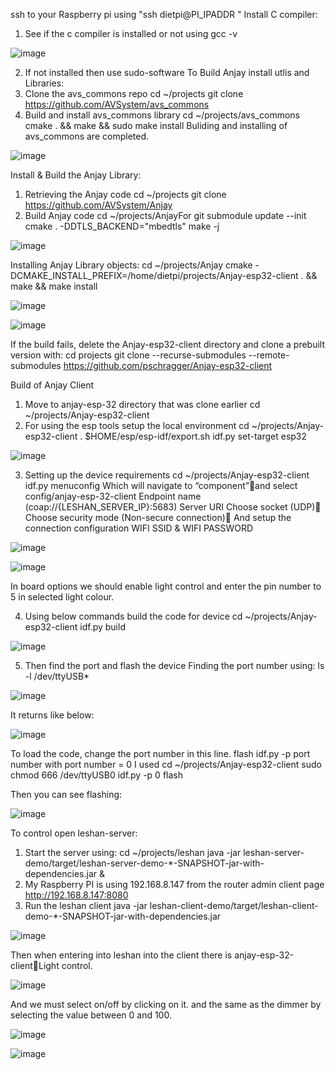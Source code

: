 ssh to your Raspberry pi using "ssh dietpi@PI_IPADDR "
Install C compiler:
1. See if the c compiler is installed or not using
	gcc -v
  
![image](https://user-images.githubusercontent.com/112636651/200152220-c1196dcd-fa51-4fa8-a998-f93410fc4a4b.png)

2. If not installed then use
	sudo-software
To Build Anjay install utlis and Libraries:
1. Clone the avs_commons repo
	  cd ~/projects
	  git clone https://github.com/AVSystem/avs_commons
2. Build and install avs_commons library
	  cd ~/projects/avs_commons
	  cmake . && make && sudo make install
Buliding and installing of avs_commons are completed.

![image](https://user-images.githubusercontent.com/112636651/200152235-d7af4c32-a537-4fe3-a729-119ae452a779.png)

Install & Build the Anjay Library:
1. Retrieving the Anjay code
	  cd ~/projects
   	  git clone https://github.com/AVSystem/Anjay
2. Build Anjay code
	  cd ~/projects/AnjayFor
	  git submodule update --init
	  cmake . -DDTLS_BACKEND="mbedtls"
	  make -j
	  
![image](https://user-images.githubusercontent.com/112636651/200152241-214c4259-0602-4acb-a3b5-193dd7bda2c9.png)


Installing Anjay Library objects:
	  cd ~/projects/Anjay
	  cmake -DCMAKE_INSTALL_PREFIX=/home/dietpi/projects/Anjay-esp32-client . && make &&  make install
	  
![image](https://user-images.githubusercontent.com/112636651/200152261-bd9f05d2-6a9a-492b-a178-2003a0729e5a.png)

![image](https://user-images.githubusercontent.com/112636651/200152244-5c5925c9-a755-4db9-8d6b-3e65c9e967c9.png)

If the build fails, delete the Anjay-esp32-client directory and clone a prebuilt version with:
	  cd projects
	  git clone --recurse-submodules --remote-submodules https://github.com/pschragger/Anjay-esp32-client

Build of Anjay Client
1. Move to anjay-esp-32 directory that was clone earlier
	  cd ~/projects/Anjay-esp32-client
2. For using the esp tools setup the local environment
    cd ~/projects/Anjay-esp32-client
	  . $HOME/esp/esp-idf/export.sh
	  idf.py set-target esp32 
  
![image](https://user-images.githubusercontent.com/112636651/200152250-9d048984-919c-486d-b0c1-db898de6af73.png)

3. Setting up the device requirements
  	cd ~/projects/Anjay-esp32-client
  	idf.py menuconfig
Which will navigate to “component”and select config/anjay-esp-32-client Endpoint name (coap://{LESHAN_SERVER_IP}:5683) Server URI Choose socket (UDP) Choose security mode (Non-secure connection)
And setup the connection configuration WIFI SSID & WIFI PASSWORD

![image](https://user-images.githubusercontent.com/112636651/200152271-dde81e70-3663-4050-9717-916c9e272b18.png)

![image](https://user-images.githubusercontent.com/112636651/200152272-ac6eb93f-0c1c-456c-a5a4-56a8073c5df0.png)

In board options we should enable light control and enter the pin number to 5 in selected light colour.

4. Using below commands build the code for device
  	cd ~/projects/Anjay-esp32-client
  	idf.py build
  
![image](https://user-images.githubusercontent.com/112636651/200152282-33967cfc-bf60-40ec-9c2e-0143db593a1d.png)

5. Then find the port and flash the device
	Finding the port number using:
		ls -l /dev/ttyUSB*


![image](https://user-images.githubusercontent.com/112636651/200152291-a7366395-b05f-41f3-ba29-268c2017bf57.png)

It returns like below:

![image](https://user-images.githubusercontent.com/112636651/200152298-71c4c6dd-6a12-4f1a-8325-a071298c40a8.png)

To load the code, change the port number in this line. flash idf.py -p port number with port number = 0 I used
	  cd ~/projects/Anjay-esp32-client
  	sudo chmod 666 /dev/ttyUSB0
  	idf.py -p 0 flash

Then you can see flashing:

![image](https://user-images.githubusercontent.com/112636651/200152306-ae3a860e-89f2-4a2d-bc8c-a50057f38458.png)

To control open leshan-server:
1. Start the server using:
	  cd ~/projects/leshan
	  java -jar leshan-server-demo/target/leshan-server-demo-*-SNAPSHOT-jar-with-dependencies.jar &
2. My Raspberry PI is using 192.168.8.147 from the router admin client page
	http://192.168.8.147:8080
3. Run the leshan client
	  java -jar leshan-client-demo/target/leshan-client-demo-*-SNAPSHOT-jar-with-dependencies.jar

![image](https://user-images.githubusercontent.com/112636651/200152309-9141268f-5a33-4be4-92f1-7b7a018dc825.png)

Then when entering into leshan into the client there is anjay-esp-32-clientLight control.

![image](https://user-images.githubusercontent.com/112636651/200152317-05928b48-1289-408b-a279-c233a3d63910.png)

And we must select on/off by clicking on it. and the same as the dimmer by selecting the value between 0 and 100.

![image](https://user-images.githubusercontent.com/112636651/200152322-645ba55e-f375-462e-996e-2ba589886951.png)

![image](https://user-images.githubusercontent.com/112636651/200152344-e5456460-d3e0-4888-b4c1-0f95ff320723.png)


